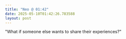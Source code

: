 ```yaml
---
title: "Neo @ 01:42"
date: 2025-05-10T01:42:26.783588
layout: post
---
```


"What if someone else wants to share their experiences?"